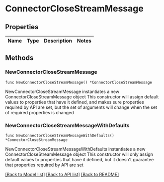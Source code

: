# ConnectorCloseStreamMessage

## Properties

Name | Type | Description | Notes
------------ | ------------- | ------------- | -------------

## Methods

### NewConnectorCloseStreamMessage

`func NewConnectorCloseStreamMessage() *ConnectorCloseStreamMessage`

NewConnectorCloseStreamMessage instantiates a new ConnectorCloseStreamMessage object
This constructor will assign default values to properties that have it defined,
and makes sure properties required by API are set, but the set of arguments
will change when the set of required properties is changed

### NewConnectorCloseStreamMessageWithDefaults

`func NewConnectorCloseStreamMessageWithDefaults() *ConnectorCloseStreamMessage`

NewConnectorCloseStreamMessageWithDefaults instantiates a new ConnectorCloseStreamMessage object
This constructor will only assign default values to properties that have it defined,
but it doesn't guarantee that properties required by API are set


[[Back to Model list]](../README.md#documentation-for-models) [[Back to API list]](../README.md#documentation-for-api-endpoints) [[Back to README]](../README.md)


